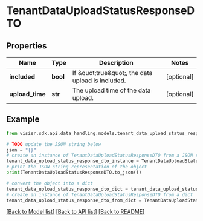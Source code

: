 # TenantDataUploadStatusResponseDTO


## Properties

Name | Type | Description | Notes
------------ | ------------- | ------------- | -------------
**included** | **bool** | If \&quot;true\&quot;, the data upload is included. | [optional] 
**upload_time** | **str** | The upload time of the data upload. | [optional] 

## Example

```python
from visier.sdk.api.data_handling.models.tenant_data_upload_status_response_dto import TenantDataUploadStatusResponseDTO

# TODO update the JSON string below
json = "{}"
# create an instance of TenantDataUploadStatusResponseDTO from a JSON string
tenant_data_upload_status_response_dto_instance = TenantDataUploadStatusResponseDTO.from_json(json)
# print the JSON string representation of the object
print(TenantDataUploadStatusResponseDTO.to_json())

# convert the object into a dict
tenant_data_upload_status_response_dto_dict = tenant_data_upload_status_response_dto_instance.to_dict()
# create an instance of TenantDataUploadStatusResponseDTO from a dict
tenant_data_upload_status_response_dto_from_dict = TenantDataUploadStatusResponseDTO.from_dict(tenant_data_upload_status_response_dto_dict)
```
[[Back to Model list]](../README.md#documentation-for-models) [[Back to API list]](../README.md#documentation-for-api-endpoints) [[Back to README]](../README.md)


